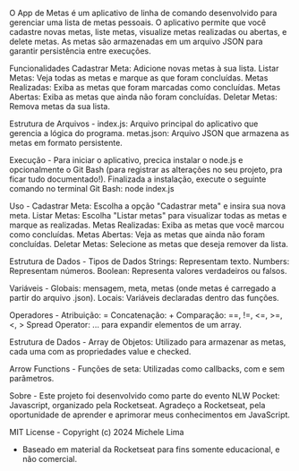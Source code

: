 O App de Metas é um aplicativo de linha de comando desenvolvido para gerenciar uma lista de metas pessoais. O aplicativo permite que você cadastre novas metas, liste metas, visualize metas realizadas ou abertas, e delete metas. As metas são armazenadas em um arquivo JSON para garantir persistência entre execuções.

Funcionalidades
Cadastrar Meta: Adicione novas metas à sua lista.
Listar Metas: Veja todas as metas e marque as que foram concluídas.
Metas Realizadas: Exiba as metas que foram marcadas como concluídas.
Metas Abertas: Exiba as metas que ainda não foram concluídas.
Deletar Metas: Remova metas da sua lista.


Estrutura de Arquivos - 
index.js: Arquivo principal do aplicativo que gerencia a lógica do programa.
metas.json: Arquivo JSON que armazena as metas em formato persistente.


Execução - 
Para iniciar o aplicativo, precica instalar o node.js e opcionalmente o Git Bash (para registrar as alterações no seu projeto, pra ficar tudo documentado!).
Finalizada a instalação, execute o seguinte comando no terminal Git Bash: node index.js


Uso - 
Cadastrar Meta: Escolha a opção "Cadastrar meta" e insira sua nova meta.
Listar Metas: Escolha "Listar metas" para visualizar todas as metas e marque as realizadas.
Metas Realizadas: Exiba as metas que você marcou como concluídas.
Metas Abertas: Veja as metas que ainda não foram concluídas.
Deletar Metas: Selecione as metas que deseja remover da lista.


Estrutura de Dados - 
Tipos de Dados
Strings: Representam texto.
Numbers: Representam números.
Boolean: Representa valores verdadeiros ou falsos.


Variáveis - 
Globais: mensagem, meta, metas (onde metas é carregado a partir do arquivo .json).
Locais: Variáveis declaradas dentro das funções.


Operadores - 
Atribuição: =
Concatenação: +
Comparação: ==, !=, <=, >=, <, >
Spread Operator: ... para expandir elementos de um array.


Estrutura de Dados - 
Array de Objetos: Utilizado para armazenar as metas, cada uma com as propriedades value e checked.


Arrow Functions - 
Funções de seta: Utilizadas como callbacks, com e sem parâmetros.


Sobre - 
Este projeto foi desenvolvido como parte do evento NLW Pocket: Javascript, organizado pela Rocketseat. Agradeço a Rocketseat, pela oportunidade de aprender e aprimorar meus conhecimentos em JavaScript.


MIT License - 
Copyright (c) 2024 Michele Lima
- Baseado em material da Rocketseat para fins somente educacional, e não comercial.
